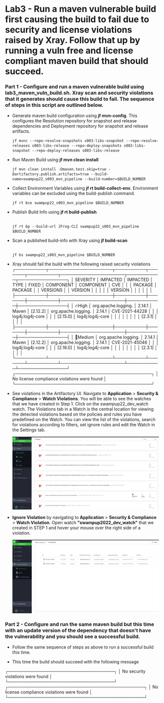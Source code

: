 # Lab3 - Run a maven vulnerable build first causing the build to fail due to security and license violations raised by Xray. Follow that up by running a vuln free and license compliant maven build that should succeed.

### Part 1 - Configure and run a maven vulnerable build using lab3_maven_vuln_build.sh. Xray scan and security violations that it generates should cause this build to fail. The sequence of steps in this script are outlined below.

-  Generate maven build configuration using **jf mvn-config**. This configures the Resolution repository for snapshot and release dependencies and Deployment repository for snapshot and release artifacts.

    ```
    jf mvnc --repo-resolve-snapshots s003-libs-snapshot --repo-resolve-releases s003-libs-release --repo-deploy-snapshots s003-libs-snapshot --repo-deploy-releases s003-libs-release

    ```

-  Run Maven Build using **jf mvn clean install** 

    ```
    jf mvn clean install -Dmaven.test.skip=true -Dartifactory.publish.artifacts=true --build-name=swampup22_s003_mvn_pipeline --build-number=$BUILD_NUMBER

    ```

- Collect Environment Variables using **jf rt build-collect-env**. Environment variables can be excluded using the build-publish command.

    ```
    jf rt bce swampup22_s003_mvn_pipeline $BUILD_NUMBER

    ```

- Publish Build Info using **jf rt build-publish**
    
  ```
  
  jf rt bp --build-url JFrog-CLI swampup22_s003_mvn_pipeline $BUILD_NUMBER
  
  ```
  
- Scan a published build-info with Xray using **jf build-scan**

  ```

  jf bs swampup22_s003_mvn_pipeline $BUILD_NUMBER
  
  ```
  
- Xray should fail the build with the following raised security violations
  ┌──────────┬─────────────────────┬──────────┬───────┬──────────┬─────────────────────┬───────────┬────────────────┐
  │ SEVERITY │ IMPACTED            │ IMPACTED │ TYPE  │ FIXED    │ COMPONENT           │ COMPONENT │ CVE            │
  │          │ PACKAGE             │ PACKAGE  │       │ VERSIONS │                     │ VERSION   │                │
  │          │                     │ VERSION  │       │          │                     │           │                │
  ├──────────┼─────────────────────┼──────────┼───────┼──────────┼─────────────────────┼───────────┼────────────────┤
  │ 🔥High   │ org.apache.logging. │ 2.14.1   │ Maven │ [2.12.2] │ org.apache.logging. │ 2.14.1    │ CVE-2021-44228 │
  │          │ log4j:log4j-core    │          │       │ [2.15.0] │ log4j:log4j-core    │           │                │
  │          │                     │          │       │ [2.3.1]  │                     │           │                │
  ├──────────┼─────────────────────┼──────────┼───────┼──────────┼─────────────────────┼───────────┼────────────────┤
  │ 🎃Medium │ org.apache.logging. │ 2.14.1   │ Maven │ [2.12.2] │ org.apache.logging. │ 2.14.1    │ CVE-2021-45046 │
  │          │ log4j:log4j-core    │          │       │ [2.16.0] │ log4j:log4j-core    │           │                │
  │          │                     │          │       │ [2.3.1]  │                     │           │                │
  └──────────┴─────────────────────┴──────────┴───────┴──────────┴─────────────────────┴───────────┴────────────────┘
  ┌─────────────────────────────────────────────┐
  │ No license compliance violations were found │
  └─────────────────────────────────────────────┘

- See violations in the Artifactory UI. Navigate to **Application** > **Security & Compliance** > **Watch Violations**. You will be able to see the watches that we have created in Step 1. Click on the swampup22_dev_watch watch. The Violations tab in a Watch is the central location for viewing the detected violations based on the policies and rules you have predefined on the Watch. You can view the list of the violations, search for violations according to filters, set ignore rules and edit the Watch in the Settings tab.

  ![New Watch](images/3-1.gif)

- **Ignore Violation** by navigating to **Application** > **Security & Compliance** > **Watch Violation**. Open watch **"swampup2022_dev_watch"** that we created in STEP 1 and hover your mouse over the right side of a violation.

  ![New Watch](images/3-2.gif)

### Part 2 - Configure and run the same maven build but this time with an update version of the dependency that doesn't have the vulnerability and you should see a successful build.

- Follow the same sequence of steps as above to run a successful build this time.

- This time the build should succeed with the following message

┌───────────────────────────────────┐
│ No security violations were found │
└───────────────────────────────────┘
┌─────────────────────────────────────────────┐
│ No license compliance violations were found │
└─────────────────────────────────────────────┘